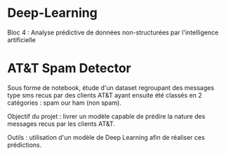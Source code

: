 # Deep-Learning
Bloc 4 : Analyse prédictive de données non-structurées par l'intelligence artificielle

# AT&T Spam Detector

Sous forme de notebook, étude d'un dataset regroupant des messages type sms recus par des clients AT&T ayant ensuite été classés en 2 catégories : spam our ham (non spam).

Objectif du projet : livrer un modèle capable de prédire la nature des messages recus par les clients AT&T.

Outils : utilisation d'un modèle de Deep Learning afin de réaliser ces prédictions.
